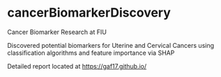 # cancerBiomarkerDiscovery
Cancer Biomarker Research at FIU

Discovered potential biomarkers for Uterine and Cervical Cancers using classification algorithms and feature importance via SHAP

Detailed report located at https://gaf17.github.io/

